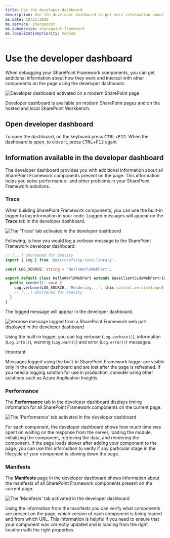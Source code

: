 ```yaml
---
title: Use the developer dashboard
description: Use the developer dashboard to get more information about the SharePoint Framework components on the page
ms.date: 10/21/2020
ms.service: sharepoint
ms.subservice: sharepoint-framework
ms.localizationpriority: medium
---
```

# Use the developer dashboard

When debugging your SharePoint Framework components, you can get additional information about how they work and interact with other components on the page using the developer dashboard.

![Developer dashboard activated on a modern SharePoint page](../images/developer-dashboard-modern-page.png)

Developer dashboard is available on modern SharePoint pages and on the hosted and local SharePoint Workbench.

## Open developer dashboard

To open the dashboard, on the keyboard press <kbd>CTRL</kbd>+<kbd>F12</kbd>. When the dashboard is open, to close it, press <kbd>CTRL</kbd>+<kbd>F12</kbd> again.

## Information available in the developer dashboard

The developer dashboard provides you with additional information about all SharePoint Framework components present on the page. This information helps you solve performance- and other problems in your SharePoint Framework solutions.

### Trace

When building SharePoint Framework components, you can use the built-in logger to log information in your code. Logged messages will appear on the **Trace** tab in the developer dashboard.

![The 'Trace' tab activated in the developer dashboard](../images/developer-dashboard-modern-page.png)

Following, is how you would log a verbose message to the SharePoint Framework developer dashboard:

```typescript
// [...] shortened for brevity
import { Log } from '@microsoft/sp-core-library';

const LOG_SOURCE: string = 'HelloWorldWebPart';

export default class HelloWorldWebPart extends BaseClientSideWebPart<IHelloWorldWebPartProps> {
  public render(): void {
    Log.verbose(LOG_SOURCE, 'Rendering...', this.context.serviceScope);
    // [...] shortened for brevity
  }
}
```

The logged message will appear in the developer dashboard.

![Verbose message logged from a SharePoint Framework web part displayed in the developer dashboard](../images/developer-dashboard-verbose-message.png)

Using the built-in logger, you can log verbose (`Log.verbose()`), information (`Log.info()`), warning (`Log.warn()`) and error (`Log.error()`) messages.

> [!IMPORTANT]
> Messages logged using the built-in SharePoint Framework logger are visible only in the developer dashboard and are lost after the page is refreshed. If you need a logging solution for use in production, consider using other solutions such as Azure Application Insights.

### Performance

The **Performance** tab in the developer dashboard displays timing information for all SharePoint Framework components on the current page.

![The 'Performance' tab activated in the developer dashboard](../images/developer-dashboard-performance.png)

For each component, the developer dashboard shows how much time was spent on waiting on the response from the server, loading the module, initializing the component, retrieving the data, and rendering the component. If the page loads slower after adding your component to the page, you can use this information to verify if any particular stage in the lifecycle of your component is slowing down the page.

### Manifests

The **Manifests** page in the developer dashboard shows information about the manifests of all SharePoint Framework components present on the current page.

![The 'Manifests' tab activated in the developer dashboard](../images/developer-dashboard-manifests.png)

Using the information from the manifests you can verify what components are present on the page, which version of each component is being loaded and from which URL. This information is helpful if you need to ensure that your component was correctly updated and is loading from the right location with the right properties.

